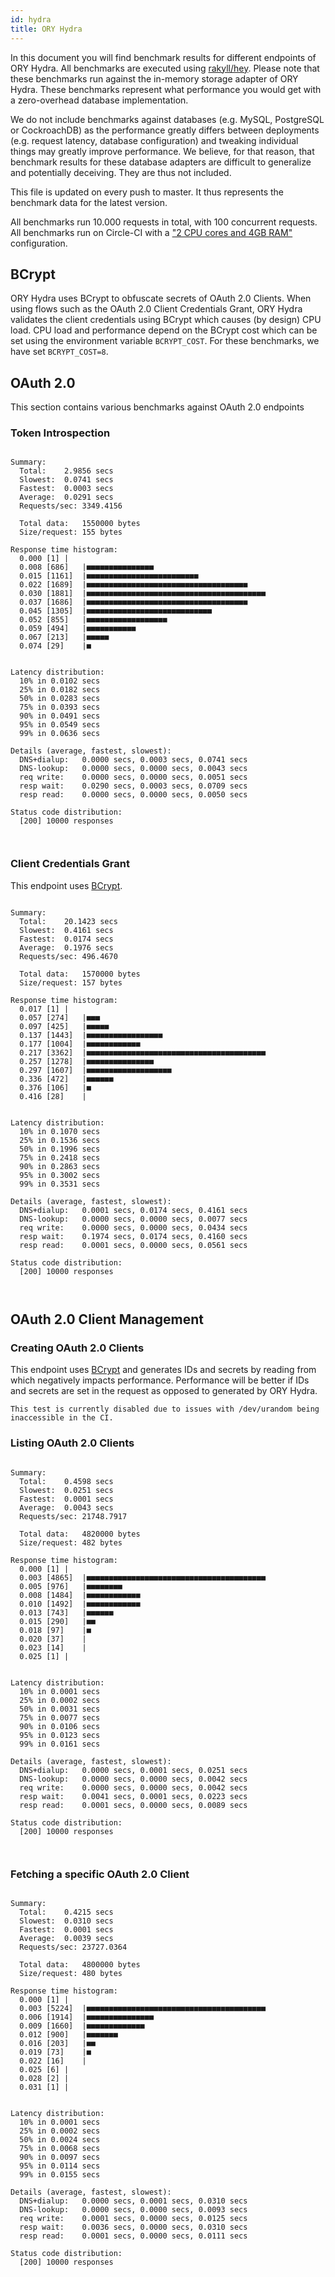 ```yaml
---
id: hydra
title: ORY Hydra
---
```


In this document you will find benchmark results for different endpoints of ORY Hydra. All benchmarks are executed
using [rakyll/hey](https://github.com/rakyll/hey). Please note that these benchmarks run against the in-memory storage
adapter of ORY Hydra. These benchmarks represent what performance you would get with a zero-overhead database implementation.

We do not include benchmarks against databases (e.g. MySQL, PostgreSQL or CockroachDB) as the performance greatly differs between
deployments (e.g. request latency, database configuration) and tweaking individual things may greatly improve performance.
We believe, for that reason, that benchmark results for these database adapters are difficult to generalize and potentially
deceiving. They are thus not included.

This file is updated on every push to master. It thus represents the benchmark data for the latest version.

All benchmarks run 10.000 requests in total, with 100 concurrent requests. All benchmarks run on Circle-CI with a
["2 CPU cores and 4GB RAM"](https://support.circleci.com/hc/en-us/articles/360000489307-Why-do-my-tests-take-longer-to-run-on-CircleCI-than-locally-)
configuration.

## BCrypt

ORY Hydra uses BCrypt to obfuscate secrets of OAuth 2.0 Clients. When using flows such as the OAuth 2.0 Client Credentials
Grant, ORY Hydra validates the client credentials using BCrypt which causes (by design) CPU load. CPU load and performance
depend on the BCrypt cost which can be set using the environment variable `BCRYPT_COST`. For these benchmarks,
we have set `BCRYPT_COST=8`.

## OAuth 2.0

This section contains various benchmarks against OAuth 2.0 endpoints

### Token Introspection

```

Summary:
  Total:	2.9856 secs
  Slowest:	0.0741 secs
  Fastest:	0.0003 secs
  Average:	0.0291 secs
  Requests/sec:	3349.4156
  
  Total data:	1550000 bytes
  Size/request:	155 bytes

Response time histogram:
  0.000 [1]	|
  0.008 [686]	|■■■■■■■■■■■■■■■
  0.015 [1161]	|■■■■■■■■■■■■■■■■■■■■■■■■■
  0.022 [1689]	|■■■■■■■■■■■■■■■■■■■■■■■■■■■■■■■■■■■■
  0.030 [1881]	|■■■■■■■■■■■■■■■■■■■■■■■■■■■■■■■■■■■■■■■■
  0.037 [1686]	|■■■■■■■■■■■■■■■■■■■■■■■■■■■■■■■■■■■■
  0.045 [1305]	|■■■■■■■■■■■■■■■■■■■■■■■■■■■■
  0.052 [855]	|■■■■■■■■■■■■■■■■■■
  0.059 [494]	|■■■■■■■■■■■
  0.067 [213]	|■■■■■
  0.074 [29]	|■


Latency distribution:
  10% in 0.0102 secs
  25% in 0.0182 secs
  50% in 0.0283 secs
  75% in 0.0393 secs
  90% in 0.0491 secs
  95% in 0.0549 secs
  99% in 0.0636 secs

Details (average, fastest, slowest):
  DNS+dialup:	0.0000 secs, 0.0003 secs, 0.0741 secs
  DNS-lookup:	0.0000 secs, 0.0000 secs, 0.0043 secs
  req write:	0.0000 secs, 0.0000 secs, 0.0051 secs
  resp wait:	0.0290 secs, 0.0003 secs, 0.0709 secs
  resp read:	0.0000 secs, 0.0000 secs, 0.0050 secs

Status code distribution:
  [200]	10000 responses



```

### Client Credentials Grant

This endpoint uses [BCrypt](#bcrypt).

```

Summary:
  Total:	20.1423 secs
  Slowest:	0.4161 secs
  Fastest:	0.0174 secs
  Average:	0.1976 secs
  Requests/sec:	496.4670
  
  Total data:	1570000 bytes
  Size/request:	157 bytes

Response time histogram:
  0.017 [1]	|
  0.057 [274]	|■■■
  0.097 [425]	|■■■■■
  0.137 [1443]	|■■■■■■■■■■■■■■■■■
  0.177 [1004]	|■■■■■■■■■■■■
  0.217 [3362]	|■■■■■■■■■■■■■■■■■■■■■■■■■■■■■■■■■■■■■■■■
  0.257 [1278]	|■■■■■■■■■■■■■■■
  0.297 [1607]	|■■■■■■■■■■■■■■■■■■■
  0.336 [472]	|■■■■■■
  0.376 [106]	|■
  0.416 [28]	|


Latency distribution:
  10% in 0.1070 secs
  25% in 0.1536 secs
  50% in 0.1996 secs
  75% in 0.2418 secs
  90% in 0.2863 secs
  95% in 0.3002 secs
  99% in 0.3531 secs

Details (average, fastest, slowest):
  DNS+dialup:	0.0001 secs, 0.0174 secs, 0.4161 secs
  DNS-lookup:	0.0000 secs, 0.0000 secs, 0.0077 secs
  req write:	0.0000 secs, 0.0000 secs, 0.0434 secs
  resp wait:	0.1974 secs, 0.0174 secs, 0.4160 secs
  resp read:	0.0001 secs, 0.0000 secs, 0.0561 secs

Status code distribution:
  [200]	10000 responses



```

## OAuth 2.0 Client Management

### Creating OAuth 2.0 Clients

This endpoint uses [BCrypt](#bcrypt) and generates IDs and secrets by reading from  which negatively impacts
performance. Performance will be better if IDs and secrets are set in the request as opposed to generated by ORY Hydra.

```
This test is currently disabled due to issues with /dev/urandom being inaccessible in the CI.
```

### Listing OAuth 2.0 Clients

```

Summary:
  Total:	0.4598 secs
  Slowest:	0.0251 secs
  Fastest:	0.0001 secs
  Average:	0.0043 secs
  Requests/sec:	21748.7917
  
  Total data:	4820000 bytes
  Size/request:	482 bytes

Response time histogram:
  0.000 [1]	|
  0.003 [4865]	|■■■■■■■■■■■■■■■■■■■■■■■■■■■■■■■■■■■■■■■■
  0.005 [976]	|■■■■■■■■
  0.008 [1484]	|■■■■■■■■■■■■
  0.010 [1492]	|■■■■■■■■■■■■
  0.013 [743]	|■■■■■■
  0.015 [290]	|■■
  0.018 [97]	|■
  0.020 [37]	|
  0.023 [14]	|
  0.025 [1]	|


Latency distribution:
  10% in 0.0001 secs
  25% in 0.0002 secs
  50% in 0.0031 secs
  75% in 0.0077 secs
  90% in 0.0106 secs
  95% in 0.0123 secs
  99% in 0.0161 secs

Details (average, fastest, slowest):
  DNS+dialup:	0.0000 secs, 0.0001 secs, 0.0251 secs
  DNS-lookup:	0.0000 secs, 0.0000 secs, 0.0042 secs
  req write:	0.0000 secs, 0.0000 secs, 0.0042 secs
  resp wait:	0.0041 secs, 0.0001 secs, 0.0223 secs
  resp read:	0.0001 secs, 0.0000 secs, 0.0089 secs

Status code distribution:
  [200]	10000 responses



```

### Fetching a specific OAuth 2.0 Client

```

Summary:
  Total:	0.4215 secs
  Slowest:	0.0310 secs
  Fastest:	0.0001 secs
  Average:	0.0039 secs
  Requests/sec:	23727.0364
  
  Total data:	4800000 bytes
  Size/request:	480 bytes

Response time histogram:
  0.000 [1]	|
  0.003 [5224]	|■■■■■■■■■■■■■■■■■■■■■■■■■■■■■■■■■■■■■■■■
  0.006 [1914]	|■■■■■■■■■■■■■■■
  0.009 [1660]	|■■■■■■■■■■■■■
  0.012 [900]	|■■■■■■■
  0.016 [203]	|■■
  0.019 [73]	|■
  0.022 [16]	|
  0.025 [6]	|
  0.028 [2]	|
  0.031 [1]	|


Latency distribution:
  10% in 0.0001 secs
  25% in 0.0002 secs
  50% in 0.0024 secs
  75% in 0.0068 secs
  90% in 0.0097 secs
  95% in 0.0114 secs
  99% in 0.0155 secs

Details (average, fastest, slowest):
  DNS+dialup:	0.0000 secs, 0.0001 secs, 0.0310 secs
  DNS-lookup:	0.0000 secs, 0.0000 secs, 0.0093 secs
  req write:	0.0001 secs, 0.0000 secs, 0.0125 secs
  resp wait:	0.0036 secs, 0.0000 secs, 0.0310 secs
  resp read:	0.0001 secs, 0.0000 secs, 0.0111 secs

Status code distribution:
  [200]	10000 responses



```
